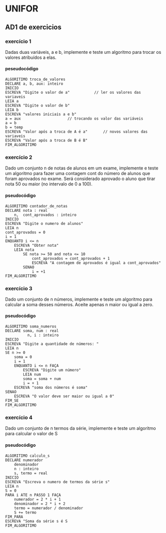 # UNIFOR
## AD1 de exercicios

### exercício 1 
Dadas duas variáveis, a e b, implemente e teste um algoritmo para trocar os valores atribuídos a elas.
#### peseudocódigo
``` 
ALGORITIMO troca_de_valores
DECLARE a, b, aux: inteiro
INICIO
ESCREVA "Digite o valor de a"			// ler os valores das variaveis
LEIA a
ESCREVA "Digite o valor de b"
LEIA b
ESCREVA "valores iniciais a e b"
a = aux 					// trocando os valor das variáveis 
a = b
b = temp
ESCREVA "Valor após a troca de A é a"		// novos valores das variaveis
ESCREVA "Valor após a troca de B é B"
FIM_ALGORITIMO
```
### exercício 2 
Dado um conjunto n de notas de alunos em um exame, implemente e teste um algoritmo para fazer uma contagem cont do número de alunos que foram aprovados no exame. Será considerado aprovado o aluno que tirar nota 50 ou maior (no intervalo de 0 a 100).
#### pseudocódigo
```
ALGORITIMO contador_de_notas
DECLARE nota : real
	n,  cont_aprovados : inteiro
INICIO
ESCREVA "Digite o numero de alunos"
LEIA n
cont_aprovados = 0
i = 1
ENQUANTO i <= n
	ESCREVA "Obter nota"
	LEIA nota
		SE nota >= 50 and nota <= 10												
			cont_aprovados = cont_aprovados + 1
			ESCREVA "A contagem de aprovados é igual a cont_aprovados"
		SENAO
			i = +1
FIM_ALGORITIMO
```
### exercício 3
Dado um conjunto de n números, implemente e teste um algoritmo para calcular a soma desses números.
Aceite apenas n maior ou igual a zero.
#### pseudocódigo
```
ALGORITIMO soma_numeros
DECLARE soma, num : real
	      n, i : inteiro
INICIO
ESCREVA "Digite a quantidade de números: "
LEIA n
SE n >= 0
	soma = 0
	i = 1
	ENQUANTO i <= n FAÇA
		ESCREVA "Digite um número"
		LEIA num
		soma = soma + num
		i = + 1 
	ESCREVA "soma dos números é soma"
SENAO
	ESCREVA "O valor deve ser maior ou igual a 0"
FIM_SE
FIM_ALGORITIMO
```
### exercício 4
Dado um conjunto de n termos da série, implemente e teste um algoritmo para calcular o valor de S

#### pseudocódigo 
``` 
ALGORITIMO calculo_s
DECLARE numerador
	denominador
	n : inteiro
	s, termo = real
INICIO
ESCREVA "Escreva o numero de termos da série s"
LEIA n
S = 0
PARA i ATE n PASSO 1 FAÇA
	numerador = 2 * i + 1
	denominador = 2 * i + 2
	termo = numerador / denominador
	S += termo
FIM_PARA
ESCREVA "Soma da série s é S
FIM_ALGORITIMO
